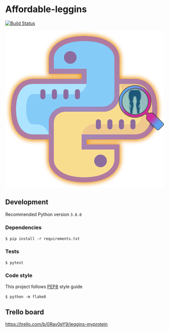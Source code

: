 # Affordable-leggins

[![Build Status](https://travis-ci.org/ButterflyBug/Affordable-leggins.svg?branch=master)](https://travis-ci.org/ButterflyBug/Affordable-leggins)

![Logo affordable leggins](images/logo.png)


## Development
Recommended Python version `3.8.0`

### Dependencies
`$ pip install -r requirements.txt`

### Tests
`$ pytest`

### Code style
This project follows [PEP8](https://www.python.org/dev/peps/pep-0008/) style guide

`$ python -m flake8`

## Trello board
https://trello.com/b/0Rav0eY9/leggins-myprotein
